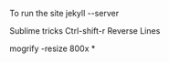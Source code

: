 
To run the site
jekyll --server

Sublime tricks
Ctrl-shift-r        Reverse Lines


mogrify -resize 800x *